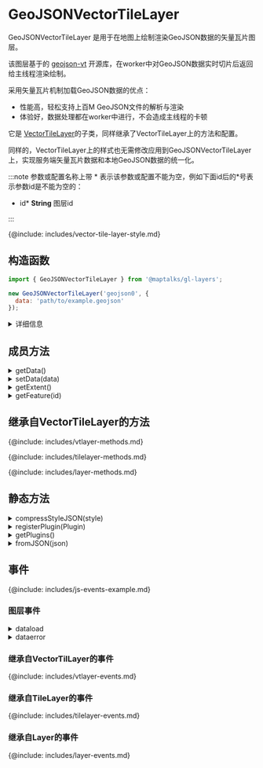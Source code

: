 # GeoJSONVectorTileLayer

GeoJSONVectorTileLayer 是用于在地图上绘制渲染GeoJSON数据的矢量瓦片图层。

该图层基于的 [geojson-vt](https://github.com/mapbox/geojson-vt) 开源库，在worker中对GeoJSON数据实时切片后返回给主线程渲染绘制。

采用矢量瓦片机制加载GeoJSON数据的优点：

* 性能高，轻松支持上百M GeoJSON文件的解析与渲染
* 体验好，数据处理都在worker中进行，不会造成主线程的卡顿

它是 [VectorTileLayer](../vector-tile-layer)的子类，同样继承了VectorTileLayer上的方法和配置。

同样的，VectorTileLayer上的样式也无需修改应用到GeoJSONVectorTileLayer上，实现服务端矢量瓦片数据和本地GeoJSON数据的统一化。

:::note
参数或配置名称上带 \* 表示该参数或配置不能为空，例如下面id后的\*号表示参数id是不能为空的：

* id* **String** 图层id

:::

{@include: includes/vector-tile-layer-style.md}

## 构造函数

```javascript
import { GeoJSONVectorTileLayer } from '@maptalks/gl-layers';

new GeoJSONVectorTileLayer('geojson0', {
  data: 'path/to/example.geojson'
});
```
<details><summary>详细信息</summary>
<div>

参数：

* id\* **String** 图层id
* options\* **Object** 配置参数，可选的配置项如下：

| 配置名           |  类型           |  描述                 | 默认值 |
|  ------         | :----:  | ----  |   :-----------:  |
|data\*           | Object/String   | GeoJSON数据对象或者url  | null |
|features         | String          | 瓦片是否返回feature数据，默认只返回id | "id" |
{@include: includes/vtlayer-options.md}
{@include: includes/layer-options.md}

</div>
</details>


## 成员方法

<details><summary>getData()</summary>
<div>
<br/>

获取GeoJSON数据。

```js
const layer = new GeoJSONVectorTileLayer('vt0', {
  data: 'path/to/example.geojson'
});
const data = layer.getData();
```

返回：

* String | Object

</div>
</details>


<details><summary>setData(data)</summary>
<div>
<br/>

更新图层数据。

```js
const layer = new GeoJSONVectorTileLayer('vt0', {
  data: 'path/to/example.geojson'
});
layer.setData('path/to/another.geojson');
```

参数：
* data **String | Object** GeoJSON数据或数据远程地址。

返回：

* this

</div>
</details>


<details><summary>getExtent()</summary>
<div>
<br/>

获取GeoJSON数据的Extent。

```js
const layer = new GeoJSONVectorTileLayer('vt0', {
  data: 'path/to/example.geojson'
});
const extent = layer.getExtent();
```

返回：

* maptalks.Extent

</div>
</details>


<details><summary>getFeature(id)</summary>
<div>
<br/>

获取给定ID的Feature。

```js
const layer = new GeoJSONVectorTileLayer('vt0', {
  data: 'path/to/example.geojson'
});
const feature = layer.getFeature(id);
```

返回：

* Object

</div>
</details>


## 继承自VectorTileLayer的方法
{@include: includes/vtlayer-methods.md}

{@include: includes/tilelayer-methods.md}

{@include: includes/layer-methods.md}

## 静态方法

<details><summary>compressStyleJSON(style)</summary>
<div>
<br/>

通过合并相同定义的渲染插件，把style JSON压缩为尺寸更小的JSON对象。

```js
const compressedStyle = GeoJSONVectorTileLayer.compressStyleJSON(style);
````

参数：

* style **Object** 样式对象

返回：

* **Object**

</div>
</details>


<details><summary>registerPlugin(Plugin)</summary>
<div>
<br/>

注册新的渲染插件。

```js
GeoJSONVectorTileLayer.registerPlugin(PluginClazz);
````

参数：

* PluginClazz **PainterPlugin** 要注册的渲染插件类

</div>
</details>


<details><summary>getPlugins()</summary>
<div>
<br/>

获取所有注册的渲染插件。

```js
const pluginClasses = GeoJSONVectorTileLayer.getPlugins();
````

返回：

* PainterPlugin[]

</div>
</details>


<details><summary>fromJSON(json)</summary>
<div>
<br/>

从图层的json对象创建一个GeoJSONVectorTileLayer对象。

```js
const json = layer.toJSON();

const layerCopied = maptalks.Layer.fromJSON(json);
````

返回：

* GeoJSONVectorTileLayer

</div>
</details>


## 事件

{@include: includes/js-events-example.md}

### 图层事件

<details><summary>dataload</summary>
<div>
<br/>

数据成功加载事件。

参数属性：

| 属性名           |  类型           |   值 |
|  ------         | :----:  | ----  |
|type     | String          |   "dataload"  |
|target   | GeoJSONVectorTileLayer |   this     |
|extent   | Number[] |   数据Extent范围     |

</div>
</details>


<details><summary>dataerror</summary>
<div>
<br/>

数据加载错误事件。

参数属性：

| 属性名           |  类型           |   值 |
|  ------         | :----:  | ----  |
|type     | String          |   "dataerror"  |
|target   | GeoJSONVectorTileLayer |   this     |
|error    | String |   错误信息     |

</div>
</details>


### 继承自VectorTilLayer的事件

{@include: includes/vtlayer-events.md}

### 继承自TileLayer的事件

{@include: includes/tilelayer-events.md}

### 继承自Layer的事件

{@include: includes/layer-events.md}